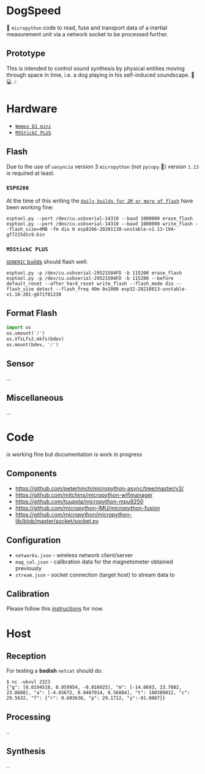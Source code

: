 # DogSpeed

:snake: `micropython` code to read, fuse and transport data of a inertial measurement unit via a network socket to be processed further.

## Prototype

This is intended to control sound synthesis by physical entities moving through space in time, i.e. a dog playing in his self-induced soundscape. :dog: :computer: :notes:

# Hardware

 * [`Wemos D1 mini`](https://www.banggood.com/5pcs-D1-Mini-V3_0_0-WIFI-Internet-Of-Things-Development-Board-Based-ESP8266-4MB-p-1385321.html)
  * [`M5StickC PLUS`](https://docs.m5stack.com/#/en/core/m5stickc_plus)


## Flash

Due to the use of `uasyncio` version 3 `micropython` (not `pycopy` :tongue:) version `1.13` is required at least.

### `ESP8266`

 At the time of this writing the [`daily builds for 2M or more of flash`](https://micropython.org/download/esp8266/) have been working fine:

```shell
esptool.py --port /dev/cu.usbserial-14310 --baud 1000000 erase_flash
esptool.py --port /dev/cu.usbserial-14310 --baud 1000000 write_flash --flash_size=4MB -fm dio 0 esp8266-20201130-unstable-v1.13-194-gf7225d1c9.bin
```

### `M5StickC PLUS`

 [`GENERIC` builds](https://micropython.org/download/esp32/) should flash well:

```shell
esptool.py -p /dev/cu.usbserial-29521504FD -b 115200 erase_flash
esptool.py -p /dev/cu.usbserial-29521504FD -b 115200 --before default_reset --after hard_reset write_flash --flash_mode dio --flash_size detect --flash_freq 40m 0x1000 esp32-20210813-unstable-v1.16-201-g671f01230

```

## Format Flash

```python
import os
os.umount('/')
os.VfsLfs2.mkfs(bdev)
os.mount(bdev, '/')
```

## Sensor

...

## Miscellaneous 

...

# Code

is working fine but documentation is work in progress

## Components

 * https://github.com/peterhinch/micropython-async/tree/master/v3/
 * https://github.com/mitchins/micropython-wifimanager
 * https://github.com/tuupola/micropython-mpu9250
 * https://github.com/micropython-IMU/micropython-fusion
 * https://github.com/micropython/micropython-lib/blob/master/socket/socket.py

## Configuration

 * `networks.json` - wireless network client/server
 * `mag_cal.json` - calibration data for the magnetometer obtained previously
 * `stream.json` - socket connection (target host) to stream data to

## Calibration

Please follow this [instructions](https://github.com/tuupola/micropython-mpu9250#magnetometer-calibration) for now.

# Host

## Reception

For testing a __bsdish__ `netcat` should do:

```shell
$ nc -ukvvl 2323
{"g": [0.0194518, 0.059954, -0.010925], "m": [-14.0693, 23.7082, 23.8688], "a": [-4.65672, 0.0407014, 8.56884], "t": 180389812, "c": 29.5632, "f": {"r": 0.603636, "p": 29.1712, "y":-91.0807}}
```

## Processing

..

## Synthesis

..
